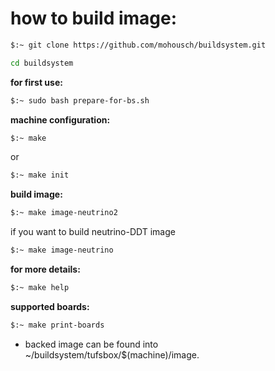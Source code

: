# how to build image: #

```bash
$:~ git clone https://github.com/mohousch/buildsystem.git
```

```bash
cd buildsystem
```

**for first use:**
```bash
$:~ sudo bash prepare-for-bs.sh
```

**machine configuration:**
```bash
$:~ make
```

or

```bash
$:~ make init
```

**build image:**
```bash
$:~ make image-neutrino2
```

if you want to build neutrino-DDT image

```bash
$:~ make image-neutrino
```

**for more details:**
```bash
$:~ make help
```

**supported boards:**
```bash
$:~ make print-boards
```

* backed image can be found into ~/buildsystem/tufsbox/$(machine)/image.

